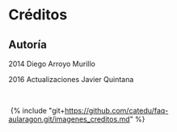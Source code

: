 
# Créditos

## Autoría

2014 Diego Arroyo Murillo

2016 Actualizaciones Javier Quintana

 

 {% include "git+https://github.com/catedu/faq-aularagon.git/imagenes_creditos.md" %}

